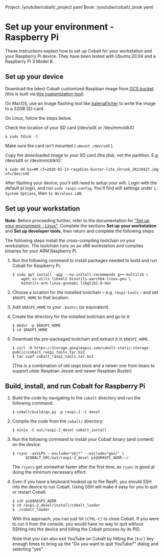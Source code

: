 Project: /youtube/cobalt/_project.yaml
Book: /youtube/cobalt/_book.yaml

# Set up your environment - Raspberry Pi

These instructions explain how to set up Cobalt for your workstation and your
Raspberry Pi device. They have been tested with Ubuntu:20.04 and a Raspberry Pi
3 Model B.

## Set up your device

Download the latest Cobalt customized Raspbian image from <a
href="https://storage.googleapis.com/cobalt-static-storage-public/2020-02-13-raspbian-buster-lite_shrunk_20210427.img">GCS bucket</a>
(this is built via <a
href="https://github.com/youtube/cobalt/tree/main/cobalt/tools/raspi_image">this
customization tool</a>)

On MacOS, use an image flashing tool like <a href="https://www.balena.io/etcher/">balenaEtcher</a> to write the image to a 32GB SD-card.

On Linux, follow the steps below.

Check the location of your SD card (/dev/sdX or /dev/mmcblkX)

```
$ sudo fdisk -l
```
Make sure the card isn't mounted ( `umount /dev/sdX` ).

Copy the downloaded image to your SD card (the disk, not the partition. E.g. /dev/sdX or /dev/mmcblkX):

```
$ sudo dd bs=4M if=2020-02-13-raspbian-buster-lite_shrunk_20210427.img of=/dev/sdX
```
After flashing your device, you'll still need to setup your wifi. Login with the
default pi login, and run `sudo raspi-config`. You'll find wifi settings under
`1. System Options`, then `S1 Wireless LAN`.


## Set up your workstation

<aside class="note">
<b>Note:</b> Before proceeding further, refer to the documentation for
<a href="setup-linux.md">"Set up your environment - Linux"</a>. Complete the
sections <b>Set up your workstation</b> and <b>Set up developer tools</b>, then
return and complete the following steps.
</aside>

The following steps install the cross-compiling toolchain on your workstation.
The toolchain runs on an x86 workstation and compiles binaries for your ARM
Raspberry Pi.

1.  Run the following command to install packages needed to build and run
    Cobalt for Raspberry Pi:

    ```
    $ sudo apt install -qqy --no-install-recommends g++-multilib \
        wget xz-utils libxml2 binutils-aarch64-linux-gnu \
        binutils-arm-linux-gnueabi libglib2.0-dev
    ```

1.  Choose a location for the installed toolchain &ndash; e.g. `raspi-tools`
    &ndash; and set `$RASPI_HOME` to that location.

1.  Add `$RASPI_HOME` to your `.bashrc` (or equivalent).

1.  Create the directory for the installed toolchain and go to it:

    ```
    $ mkdir -p $RASPI_HOME
    $ cd $RASPI_HOME
    ```

1.  Download the pre-packaged toolchain and extract it in `$RASPI_HOME`.

    ```
    $ curl -O https://storage.googleapis.com/cobalt-static-storage-public/cobalt_raspi_tools.tar.bz2
    $ tar xvpf cobalt_raspi_tools.tar.bz2
    ```

    (This is a combination of old raspi tools and a newer one from linaro
     to support older Raspbian Jessie and newer Raspbian Buster)

## Build, install, and run Cobalt for Raspberry Pi

1.  Build the code by navigating to the `cobalt` directory and run the
    following command:

    ```
    $ cobalt/build/gn.py -p raspi-2 -C devel
    ```

1.  Compile the code from the `cobalt/` directory:

    ```
    $ ninja -C out/raspi-2_devel cobalt_install
    ```

1.  Run the following command to install your Cobalt binary (and content)
    on the device:

    ```
    $ rsync -avzLPh --exclude="obj*" --exclude="gen/" \
          $COBALT_SRC/out/raspi-2_devel pi@$RASPI_ADDR:~/
    ```

    The `rsyncs` get somewhat faster after the first time, as `rsync` is good at
    doing the minimum necessary effort.

1.  Even if you have a keyboard hooked up to the RasPi, you should SSH
    into the device to run Cobalt. Using SSH will make it easy for you
    to quit or restart Cobalt.

    ```
    $ ssh pi@$RASPI_ADDR
    $ cd raspi-2_devel/install/cobalt_loader
    $ ./cobalt_loader
    ```

    With this approach, you can just hit `[CTRL-C]` to close Cobalt. If you
    were to run it from the console, you would have no way to quit without
    SSHing into the device and killing the Cobalt process by its PID.

    Note that you can also exit YouTube on Cobalt by hitting the `[Esc]` key
    enough times to bring up the "Do you want to quit YouTube?" dialog and
    selecting "yes".
